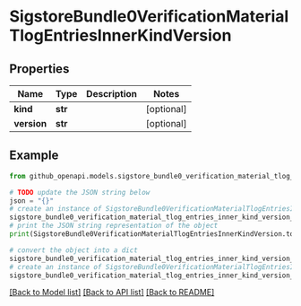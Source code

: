 # SigstoreBundle0VerificationMaterialTlogEntriesInnerKindVersion


## Properties

Name | Type | Description | Notes
------------ | ------------- | ------------- | -------------
**kind** | **str** |  | [optional] 
**version** | **str** |  | [optional] 

## Example

```python
from github_openapi.models.sigstore_bundle0_verification_material_tlog_entries_inner_kind_version import SigstoreBundle0VerificationMaterialTlogEntriesInnerKindVersion

# TODO update the JSON string below
json = "{}"
# create an instance of SigstoreBundle0VerificationMaterialTlogEntriesInnerKindVersion from a JSON string
sigstore_bundle0_verification_material_tlog_entries_inner_kind_version_instance = SigstoreBundle0VerificationMaterialTlogEntriesInnerKindVersion.from_json(json)
# print the JSON string representation of the object
print(SigstoreBundle0VerificationMaterialTlogEntriesInnerKindVersion.to_json())

# convert the object into a dict
sigstore_bundle0_verification_material_tlog_entries_inner_kind_version_dict = sigstore_bundle0_verification_material_tlog_entries_inner_kind_version_instance.to_dict()
# create an instance of SigstoreBundle0VerificationMaterialTlogEntriesInnerKindVersion from a dict
sigstore_bundle0_verification_material_tlog_entries_inner_kind_version_from_dict = SigstoreBundle0VerificationMaterialTlogEntriesInnerKindVersion.from_dict(sigstore_bundle0_verification_material_tlog_entries_inner_kind_version_dict)
```
[[Back to Model list]](../README.md#documentation-for-models) [[Back to API list]](../README.md#documentation-for-api-endpoints) [[Back to README]](../README.md)


